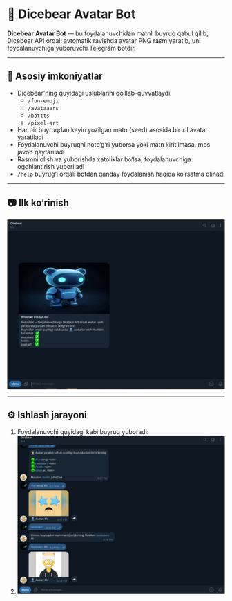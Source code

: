 # 🤖 Dicebear Avatar Bot

**Dicebear Avatar Bot** — bu foydalanuvchidan matnli buyruq qabul qilib, Dicebear API orqali avtomatik ravishda avatar PNG rasm yaratib, uni foydalanuvchiga yuboruvchi Telegram botdir.

---

## 🧩 Asosiy imkoniyatlar

- Dicebear'ning quyidagi uslublarini qo‘llab-quvvatlaydi:
  - `/fun-emoji`
  - `/avataaars`
  - `/bottts`
  - `/pixel-art`
- Har bir buyruqdan keyin yozilgan matn (seed) asosida bir xil avatar yaratiladi
- Foydalanuvchi buyruqni noto‘g‘ri yuborsa yoki matn kiritilmasa, mos javob qaytariladi
- Rasmni olish va yuborishda xatoliklar bo‘lsa, foydalanuvchiga ogohlantirish yuboriladi
- `/help` buyrug‘i orqali botdan qanday foydalanish haqida ko‘rsatma olinadi

---

## 📷 Ilk ko‘rinish

![Botning ishlash ko‘rinishi](Dicebear/Images/Main.jpg)

---

## ⚙️ Ishlash jarayoni

1. Foydalanuvchi quyidagi kabi buyruq yuboradi:
2. ![Botning ishlashi](Dicebear/Images/Usage.jpg)
